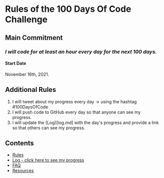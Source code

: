 # Rules of the 100 Days Of Code Challenge

## Main Commitment
### *I will code for at least an hour every day for the next 100 days.*

#### Start Date
November 16th, 2021.

## Additional Rules
1. I will tweet about my progress every day -> using the hashtag #100DaysOfCode
2. I will push code to GitHub every day so that anyone can see my progress.
3. I will update the (Log)[log.md] with the day's progress and provide a link so that others can see my progress.


## Contents
* [Rules](rules.md)
* [Log - click here to see my progress](log.md)
* [FAQ](FAQ.md)
* [Resources](resources.md)
